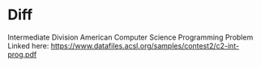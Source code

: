 # Diff
Intermediate Division American Computer Science Programming Problem
Linked here: https://www.datafiles.acsl.org/samples/contest2/c2-int-prog.pdf
